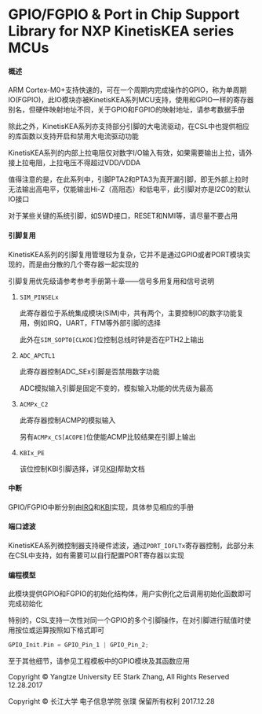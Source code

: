 # GPIO/FGPIO & Port in Chip Support Library for NXP KinetisKEA series MCUs

#### 概述

ARM Cortex-M0+支持快速的，可在一个周期内完成操作的GPIO，称为单周期IO(FGPIO)，此IO模块亦被KinetisKEA系列MCU支持，使用和GPIO一样的寄存器别名，但硬件映射地址不同，关于GPIO和FGPIO的映射地址，请参考数据手册

除此之外，KinetisKEA系列亦支持部分引脚的大电流驱动，在CSL中也提供相应的库函数以支持开启和禁用大电流驱动功能

KinetisKEA系列的内部上拉电阻仅对数字I/O输入有效，如果需要输出上拉，请外接上拉电阻，上拉电压不得超过VDD/VDDA

值得注意的是，在此系列中，引脚PTA2和PTA3为真开漏引脚，即无外部上拉时无法输出高电平，仅能输出Hi-Z（高阻态）和低电平，此引脚对亦是I2C0的默认IO接口

对于某些关键的系统引脚，如SWD接口，RESET和NMI等，请尽量不要占用

#### 引脚复用

KinetisKEA系列的引脚复用管理较为复杂，它并不是通过GPIO或者PORT模块实现的，而是由分散的几个寄存器一起实现的

引脚复用优先级请参考参考手册第十章——信号多用复用和信号说明

1. `SIM_PINSELx`

   此寄存器位于系统集成模块(SIM)中，共有两个，主要控制IO的数字功能复用，例如IRQ，UART，FTM等外部引脚的选择

   此外在`SIM_SOPT0[CLKOE]`位控制总线时钟是否在PTH2上输出

2. `ADC_APCTL1`

   此寄存器控制ADC_SEx引脚是否禁用数字功能

   ADC模拟输入引脚是固定不变的，模拟输入功能的优先级为最高

3. `ACMPx_C2`

   此寄存器控制ACMP的模拟输入

   另有`ACMPx_CS[ACOPE]`位使能ACMP比较结果在引脚上输出

4. `KBIx_PE`

   该位控制KBI引脚选择，详见[KBI](./kbi.md)帮助文档

#### 中断

GPIO/FGPIO中断分别由[IRQ](./irq.md)和[KBI](./kbi.md)实现，具体参见相应的手册

#### 端口滤波

KinetisKEA系列微控制器支持硬件滤波，通过`PORT_IOFLTx`寄存器控制，此部分未在CSL中支持，如有需要可以自行配置PORT寄存器以实现

#### 编程模型

此模块提供GPIO和FGPIO的初始化结构体，用户实例化之后调用初始化函数即可完成初始化

特别的，CSL支持一次性对同一个GPIO的多个引脚操作，在对引脚进行赋值时使用按位或运算按照如下格式即可

```C++
GPIO_Init.Pin = GPIO_Pin_1 | GPIO_Pin_2;
```

至于其他细节，请参见工程模板中的GPIO模块及其函数应用





Copyright &copy; Yangtze University EE Stark Zhang, All Rights Reserved 12.28.2017

Copyright &copy; 长江大学 电子信息学院 张璞 保留所有权利  2017.12.28

